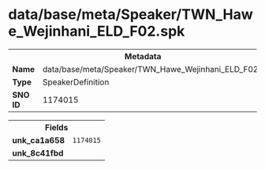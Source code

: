 <h1>data/base/meta/Speaker/TWN_Hawe_Wejinhani_ELD_F02.spk</h1><table><tr><th colspan="100%">Metadata</th></tr><tr><td><b>Name</b></td><td>data/base/meta/Speaker/TWN_Hawe_Wejinhani_ELD_F02.spk</td></tr><tr><td><b>Type</b></td><td>SpeakerDefinition</td></tr><tr><td><b>SNO ID</b></td><td>1174015</td></tr></table>

<table><tr><th colspan="100%">Fields</th></tr><tr><td><b>unk_ca1a658</b></td><td><code>1174015</code></td></tr><tr><td><b>unk_8c41fbd</b></td><td></td></tr></table>

